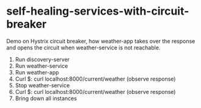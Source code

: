 # self-healing-services-with-circuit-breaker

Demo on Hystrix circuit breaker, how weather-app takes over the response
and opens the circuit when weather-service is not reachable.

1. Run discovery-server
2. Run weather-service
3. Run weather-app
4. Curl $: curl localhost:8000/current/weather (observe response)
5. Stop weather-service
6. Curl $: curl localhost:8000/current/weather (observe response)
7. Bring down all instances